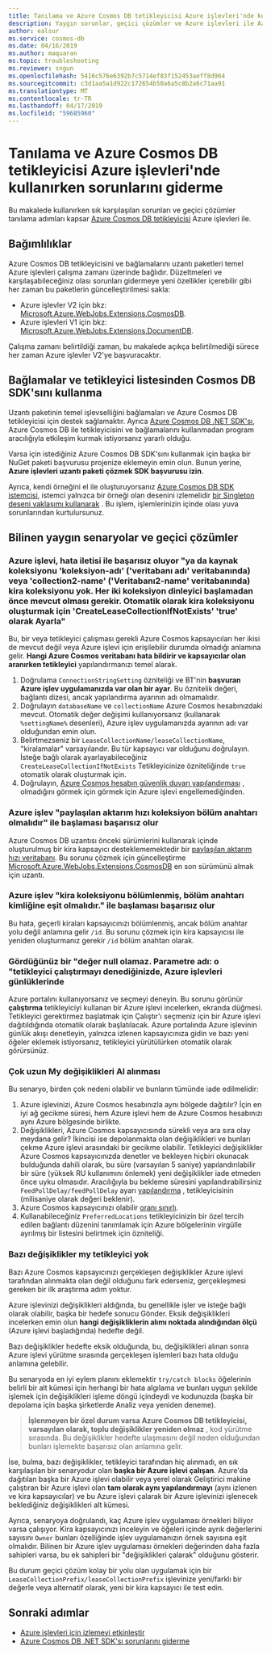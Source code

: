 ```yaml
---
title: Tanılama ve Azure Cosmos DB tetikleyicisi Azure işlevleri'nde kullanırken sorunlarını giderme
description: Yaygın sorunlar, geçici çözümler ve Azure işlevleri ile Azure Cosmos DB tetikleyicisi kullanırken tanılama adımları
author: ealsur
ms.service: cosmos-db
ms.date: 04/16/2019
ms.author: maquaran
ms.topic: troubleshooting
ms.reviewer: sngun
ms.openlocfilehash: 5416c576e6392b7c5714ef83f152453aeff8d964
ms.sourcegitcommit: c3d1aa5a1d922c172654b50a6a5c8b2a6c71aa91
ms.translationtype: MT
ms.contentlocale: tr-TR
ms.lasthandoff: 04/17/2019
ms.locfileid: "59685960"
---
```

# <a name="diagnose-and-troubleshoot-issues-when-using-azure-cosmos-db-trigger-in-azure-functions"></a>Tanılama ve Azure Cosmos DB tetikleyicisi Azure işlevleri'nde kullanırken sorunlarını giderme

Bu makalede kullanırken sık karşılaşılan sorunları ve geçici çözümler tanılama adımları kapsar [Azure Cosmos DB tetikleyicisi](change-feed-functions.md) Azure işlevleri ile.

## <a name="dependencies"></a>Bağımlılıklar

Azure Cosmos DB tetikleyicisini ve bağlamalarını uzantı paketleri temel Azure işlevleri çalışma zamanı üzerinde bağlıdır. Düzeltmeleri ve karşılaşabileceğiniz olası sorunları gidermeye yeni özellikler içerebilir gibi her zaman bu paketlerin güncelleştirilmesi sakla:

* Azure işlevler V2 için bkz: [Microsoft.Azure.WebJobs.Extensions.CosmosDB](https://www.nuget.org/packages/Microsoft.Azure.WebJobs.Extensions.CosmosDB).
* Azure işlevleri V1 için bkz: [Microsoft.Azure.WebJobs.Extensions.DocumentDB](https://www.nuget.org/packages/Microsoft.Azure.WebJobs.Extensions.DocumentDB).

Çalışma zamanı belirtildiği zaman, bu makalede açıkça belirtilmediği sürece her zaman Azure işlevler V2'ye başvuracaktır.

## <a name="consuming-the-cosmos-db-sdk-separately-from-the-trigger-and-bindings"></a>Bağlamalar ve tetikleyici listesinden Cosmos DB SDK'sını kullanma

Uzantı paketinin temel işlevselliğini bağlamaları ve Azure Cosmos DB tetikleyicisi için destek sağlamaktır. Ayrıca [Azure Cosmos DB .NET SDK'sı](sql-api-sdk-dotnet-core.md), Azure Cosmos DB ile tetikleyicisini ve bağlamalarını kullanmadan program aracılığıyla etkileşim kurmak istiyorsanız yararlı olduğu.

Varsa için istediğiniz Azure Cosmos DB SDK'sını kullanmak için başka bir NuGet paketi başvurusu projenize eklemeyin emin olun. Bunun yerine, **Azure işlevleri uzantı paketi çözmek SDK başvurusu izin**.

Ayrıca, kendi örneğini el ile oluşturuyorsanız [Azure Cosmos DB SDK istemcisi](./sql-api-sdk-dotnet-core.md), istemci yalnızca bir örneği olan desenini izlemelidir [bir Singleton deseni yaklaşımı kullanarak](../azure-functions/manage-connections.md#documentclient-code-example-c) . Bu işlem, işlemlerinizin içinde olası yuva sorunlarından kurtulursunuz.

## <a name="common-known-scenarios-and-workarounds"></a>Bilinen yaygın senaryolar ve geçici çözümler

### <a name="azure-function-fails-with-error-message-either-the-source-collection-collection-name-in-database-database-name-or-the-lease-collection-collection2-name-in-database-database2-name-does-not-exist-both-collections-must-exist-before-the-listener-starts-to-automatically-create-the-lease-collection-set-createleasecollectionifnotexists-to-true"></a>Azure işlevi, hata iletisi ile başarısız oluyor "ya da kaynak koleksiyonu 'koleksiyon-adı' ('veritabanı adı' veritabanında) veya 'collection2-name' ('Veritabanı2-name' veritabanında) kira koleksiyonu yok. Her iki koleksiyon dinleyici başlamadan önce mevcut olması gerekir. Otomatik olarak kira koleksiyonu oluşturmak için 'CreateLeaseCollectionIfNotExists' 'true' olarak Ayarla"

Bu, bir veya tetikleyici çalışması gerekli Azure Cosmos kapsayıcıları her ikisi de mevcut değil veya Azure işlevi için erişilebilir durumda olmadığı anlamına gelir. **Hangi Azure Cosmos veritabanı hata bildirir ve kapsayıcılar olan aranırken tetikleyici** yapılandırmanızı temel alarak.

1. Doğrulama `ConnectionStringSetting` özniteliği ve BT'nin **başvuran Azure işlev uygulamanızda var olan bir ayar**. Bu öznitelik değeri, bağlantı dizesi, ancak yapılandırma ayarının adı olmamalıdır.
2. Doğrulayın `databaseName` ve `collectionName` Azure Cosmos hesabınızdaki mevcut. Otomatik değer değişimi kullanıyorsanız (kullanarak `%settingName%` desenleri), Azure işlev uygulamanızda ayarının adı var olduğundan emin olun.
3. Belirtmezseniz bir `LeaseCollectionName/leaseCollectionName`, "kiralamalar" varsayılandır. Bu tür kapsayıcı var olduğunu doğrulayın. İsteğe bağlı olarak ayarlayabileceğiniz `CreateLeaseCollectionIfNotExists` Tetikleyicinize özniteliğinde `true` otomatik olarak oluşturmak için.
4. Doğrulayın, [Azure Cosmos hesabın güvenlik duvarı yapılandırması](how-to-configure-firewall.md) , olmadığını görmek için görmek için Azure işlevi engellemediğinden.

### <a name="azure-function-fails-to-start-with-shared-throughput-collection-should-have-a-partition-key"></a>Azure işlev "paylaşılan aktarım hızı koleksiyon bölüm anahtarı olmalıdır" ile başlaması başarısız olur

Azure Cosmos DB uzantısı önceki sürümlerini kullanarak içinde oluşturulmuş bir kira kapsayıcı desteklememektedir bir [paylaşılan aktarım hızı veritabanı](./set-throughput.md#set-throughput-on-a-database). Bu sorunu çözmek için güncelleştirme [Microsoft.Azure.WebJobs.Extensions.CosmosDB](https://www.nuget.org/packages/Microsoft.Azure.WebJobs.Extensions.CosmosDB) en son sürümünü almak için uzantı.

### <a name="azure-function-fails-to-start-with-the-lease-collection-if-partitioned-must-have-partition-key-equal-to-id"></a>Azure işlev "kira koleksiyonu bölümlenmiş, bölüm anahtarı kimliğine eşit olmalıdır." ile başlaması başarısız olur

Bu hata, geçerli kiraları kapsayıcınızı bölümlenmiş, ancak bölüm anahtar yolu değil anlamına gelir `/id`. Bu sorunu çözmek için kira kapsayıcısı ile yeniden oluşturmanız gerekir `/id` bölüm anahtarı olarak.

### <a name="you-see-a-value-cannot-be-null-parameter-name-o-in-your-azure-functions-logs-when-you-try-to-run-the-trigger"></a>Gördüğünüz bir "değer null olamaz. Parametre adı: o "tetikleyici çalıştırmayı denediğinizde, Azure işlevleri günlüklerinde

Azure portalını kullanıyorsanız ve seçmeyi deneyin. Bu sorunu görünür **çalıştırma** tetikleyiciyi kullanan bir Azure işlevi incelerken, ekranda düğmesi. Tetikleyici gerektirmez başlatmak için Çalıştır'ı seçmeniz için bir Azure işlevi dağıtıldığında otomatik olarak başlatılacak. Azure portalında Azure işlevinin günlük akışı denetleyin, yalnızca izlenen kapsayıcınıza gidin ve bazı yeni öğeler eklemek istiyorsanız, tetikleyici yürütülürken otomatik olarak görürsünüz.

### <a name="my-changes-take-too-long-be-received"></a>Çok uzun My değişiklikleri Al alınması

Bu senaryo, birden çok nedeni olabilir ve bunların tümünde iade edilmelidir:

1. Azure işlevinizi, Azure Cosmos hesabınızla aynı bölgede dağıtılır? İçin en iyi ağ gecikme süresi, hem Azure işlevi hem de Azure Cosmos hesabınızı aynı Azure bölgesinde birlikte.
2. Değişiklikleri, Azure Cosmos kapsayıcısında sürekli veya ara sıra olay meydana gelir?
İkincisi ise depolanmakta olan değişiklikleri ve bunları çekme Azure işlevi arasındaki bir gecikme olabilir. Tetikleyici değişiklikler Azure Cosmos kapsayıcınızda denetler ve bekleyen hiçbiri okunacak bulduğunda dahili olarak, bu süre (varsayılan 5 saniye) yapılandırılabilir bir süre (yüksek RU kullanımını önlemek) yeni değişiklikler iade etmeden önce uyku olmasıdır. Aracılığıyla bu bekleme süresini yapılandırabilirsiniz `FeedPollDelay/feedPollDelay` ayarı [yapılandırma](../azure-functions/functions-bindings-cosmosdb-v2.md#trigger---configuration) , tetikleyicisinin (milisaniye olarak değeri beklenir).
3. Azure Cosmos kapsayıcınızı olabilir [oranı sınırlı](./request-units.md).
4. Kullanabileceğiniz `PreferredLocations` tetikleyicinizin bir özel tercih edilen bağlantı düzenini tanımlamak için Azure bölgelerinin virgülle ayrılmış bir listesini belirtmek için özniteliği.

### <a name="some-changes-are-missing-in-my-trigger"></a>Bazı değişiklikler my tetikleyici yok

Bazı Azure Cosmos kapsayıcınızı gerçekleşen değişiklikler Azure işlevi tarafından alınmakta olan değil olduğunu fark ederseniz, gerçekleşmesi gereken bir ilk araştırma adım yoktur.

Azure işlevinizi değişiklikleri aldığında, bu genellikle işler ve isteğe bağlı olarak olabilir, başka bir hedefe sonucu Gönder. Eksik değişiklikleri incelerken emin olun **hangi değişikliklerin alımı noktada alındığından ölçü** (Azure işlevi başladığında) hedefte değil.

Bazı değişiklikler hedefte eksik olduğunda, bu, değişiklikleri alınan sonra Azure işlevi yürütme sırasında gerçekleşen işlemleri bazı hata olduğu anlamına gelebilir.

Bu senaryoda en iyi eylem planını eklemektir `try/catch blocks` öğelerinin belirli bir alt kümesi için herhangi bir hata algılama ve bunları uygun şekilde işlemek için değişiklikleri işleme döngü içindeydi ve kodunuzda (başka bir depolama için başka şirketlerde Analiz veya yeniden deneme). 

> **İşlenmeyen bir özel durum varsa Azure Cosmos DB tetikleyicisi, varsayılan olarak, toplu değişiklikler yeniden olmaz** , kod yürütme sırasında. Bu değişiklikler hedefte ulaşmasını değil neden olduğundan bunları işlemekte başarısız olan anlamına gelir.

İse, bulma, bazı değişiklikler, tetikleyici tarafından hiç alınmadı, en sık karşılaşılan bir senaryodur olan **başka bir Azure işlevi çalışan**. Azure'da dağıtılan başka bir Azure işlevi olabilir veya yerel olarak Geliştirici makine çalıştıran bir Azure işlevi olan **tam olarak aynı yapılandırmayı** (aynı izlenen ve kira kapsayıcılar) ve bu Azure işlevi çalarak bir Azure işlevinizi işlenecek beklediğiniz değişiklikleri alt kümesi.

Ayrıca, senaryoya doğrulandı, kaç Azure işlev uygulaması örnekleri biliyor varsa çalışıyor. Kira kapsayıcınızı inceleyin ve öğeleri içinde ayrık değerlerini sayısını `Owner` bunları özelliğinde işlev uygulamanızın örnek sayısına eşit olmalıdır. Bilinen bir Azure işlev uygulaması örnekleri değerinden daha fazla sahipleri varsa, bu ek sahipleri bir "değişiklikleri çalarak" olduğunu gösterir.

Bu durum geçici çözüm kolay bir yolu olan uygulamak için bir `LeaseCollectionPrefix/leaseCollectionPrefix` işlevinize yeni/farklı bir değerle veya alternatif olarak, yeni bir kira kapsayıcı ile test edin.

## <a name="next-steps"></a>Sonraki adımlar

* [Azure işlevleri için izlemeyi etkinleştir](../azure-functions/functions-monitoring.md)
* [Azure Cosmos DB .NET SDK'sı sorunlarını giderme](./troubleshoot-dot-net-sdk.md)